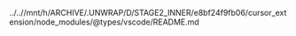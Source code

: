../..//mnt/h/ARCHIVE/.UNWRAP/D/STAGE2_INNER/e8bf24f9fb06/cursor_extension/node_modules/@types/vscode/README.md
